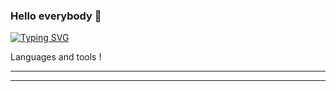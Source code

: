 ### Hello everybody 👋


[![Typing SVG](https://readme-typing-svg.herokuapp.com?color=%2336BCF7&lines=OYBEK+FULLSTACK+DEVELOPER)](https://git.io/typing-svg)


Languages and tools !
<hr>




<hr>


<!--
**oybek1100/oybek1100** is a ✨ _special_ ✨ repository because its `README.md` (this file) appears on your GitHub profile.

Here are some ideas to get you started:

- 🔭 I’m currently working on ...
- 🌱 I’m currently learning ...
- 👯 I’m looking to collaborate on ...
- 🤔 I’m looking for help with ...
- 💬 Ask me about ...
- 📫 How to reach me: ...
- 😄 Pronouns: ...
- ⚡ Fun fact: ...
-->
